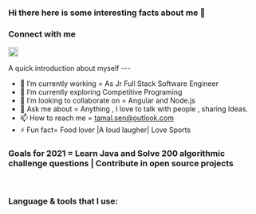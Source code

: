 ### Hi there here is some interesting facts about me 👋

### Connect with me
<a href="https://www.linkedin.com/in/knowmetamal/" target="_blank"><img height="20" width="20" src="https://cdn.jsdelivr.net/npm/simple-icons@v3/icons/linkedin.svg" /></a> 




A quick introduction about myself ---

- 🔭 I’m currently working = As Jr Full Stack Software Engineer
- 🌱 I’m currently exploring Competitive Programing
-  👯 I’m looking to collaborate on = Angular and Node.js
- 💬 Ask me about = Anything , I love to talk with people , sharing Ideas. 
- 📫 How to reach me = tamal.sen@outlook.com 
- ⚡ Fun fact= Food lover |A loud laugher| Love Sports

###  Goals for 2021 = Learn Java and Solve 200 algorithmic challenge questions | Contribute in open source projects    
<br/>

### Language & tools that I use:


